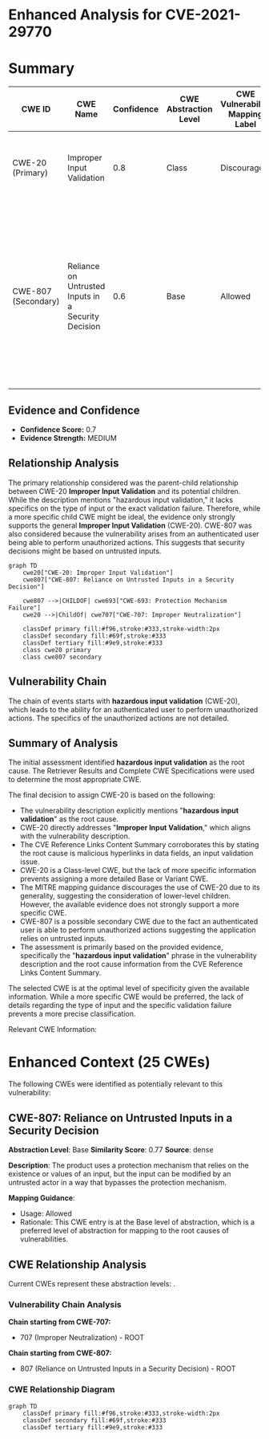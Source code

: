 # Enhanced Analysis for CVE-2021-29770

# Summary
| CWE ID | CWE Name | Confidence | CWE Abstraction Level | CWE Vulnerability Mapping Label | CWE-Vulnerability Mapping Notes |
|---|---|---|---|---|---|
| CWE-20 (Primary) | Improper Input Validation | 0.8 | Class | Discouraged | Consider lower-level children or more specific properties of input. |
| CWE-807 (Secondary) | Reliance on Untrusted Inputs in a Security Decision | 0.6 | Base | Allowed | The product uses a protection mechanism that relies on the existence or values of an input, but the input can be modified by an untrusted actor in a way that bypasses the protection mechanism. |

## Evidence and Confidence

*   **Confidence Score:** 0.7
*   **Evidence Strength:** MEDIUM

## Relationship Analysis
The primary relationship considered was the parent-child relationship between CWE-20 **Improper Input Validation** and its potential children. While the description mentions "hazardous input validation," it lacks specifics on the type of input or the exact validation failure. Therefore, while a more specific child CWE might be ideal, the evidence only strongly supports the general **Improper Input Validation** (CWE-20). CWE-807 was also considered because the vulnerability arises from an authenticated user being able to perform unauthorized actions. This suggests that security decisions might be based on untrusted inputs.

```mermaid
graph TD
    cwe20["CWE-20: Improper Input Validation"]
    cwe807["CWE-807: Reliance on Untrusted Inputs in a Security Decision"]
    
    cwe807 -->|CHILDOF| cwe693["CWE-693: Protection Mechanism Failure"]
    cwe20 -->|ChildOf| cwe707["CWE-707: Improper Neutralization"]

    classDef primary fill:#f96,stroke:#333,stroke-width:2px
    classDef secondary fill:#69f,stroke:#333
    classDef tertiary fill:#9e9,stroke:#333
    class cwe20 primary
    class cwe807 secondary
```

## Vulnerability Chain
The chain of events starts with **hazardous input validation** (CWE-20), which leads to the ability for an authenticated user to perform unauthorized actions. The specifics of the unauthorized actions are not detailed.

## Summary of Analysis
The initial assessment identified **hazardous input validation** as the root cause. The Retriever Results and Complete CWE Specifications were used to determine the most appropriate CWE.

The final decision to assign CWE-20 is based on the following:

*   The vulnerability description explicitly mentions "**hazardous input validation**" as the root cause.
*   CWE-20 directly addresses "**Improper Input Validation**," which aligns with the vulnerability description.
*   The CVE Reference Links Content Summary corroborates this by stating the root cause is malicious hyperlinks in data fields, an input validation issue.
*   CWE-20 is a Class-level CWE, but the lack of more specific information prevents assigning a more detailed Base or Variant CWE.
*   The MITRE mapping guidance discourages the use of CWE-20 due to its generality, suggesting the consideration of lower-level children. However, the available evidence does not strongly support a more specific CWE.
*   CWE-807 is a possible secondary CWE due to the fact an authenticated user is able to perform unauthorized actions suggesting the application relies on untrusted inputs.
*   The assessment is primarily based on the provided evidence, specifically the "**hazardous input validation**" phrase in the vulnerability description and the root cause information from the CVE Reference Links Content Summary.

The selected CWE is at the optimal level of specificity given the available information. While a more specific CWE would be preferred, the lack of details regarding the type of input and the specific validation failure prevents a more precise classification.

Relevant CWE Information:

# Enhanced Context (25 CWEs)
The following CWEs were identified as potentially relevant to this vulnerability:

## CWE-807: Reliance on Untrusted Inputs in a Security Decision
**Abstraction Level**: Base
**Similarity Score**: 0.77
**Source**: dense

**Description**:
The product uses a protection mechanism that relies on the existence or values of an input, but the input can be modified by an untrusted actor in a way that bypasses the protection mechanism.

**Mapping Guidance**:
- Usage: Allowed
- Rationale: This CWE entry is at the Base level of abstraction, which is a preferred level of abstraction for mapping to the root causes of vulnerabilities.


## CWE Relationship Analysis

Current CWEs represent these abstraction levels: .


### Vulnerability Chain Analysis

**Chain starting from CWE-707:**
- 707 (Improper Neutralization) - ROOT


**Chain starting from CWE-807:**
- 807 (Reliance on Untrusted Inputs in a Security Decision) - ROOT



### CWE Relationship Diagram

```mermaid
graph TD
    classDef primary fill:#f96,stroke:#333,stroke-width:2px
    classDef secondary fill:#69f,stroke:#333
    classDef tertiary fill:#9e9,stroke:#333
```